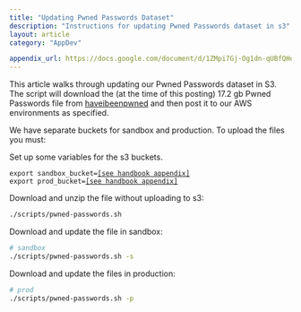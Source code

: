 ```yaml
---
title: "Updating Pwned Passwords Dataset"
description: "Instructions for updating Pwned Passwords dataset in s3"
layout: article
category: "AppDev"

appendix_url: https://docs.google.com/document/d/1ZMpi7Gj-Og1dn-qUBfQHqLc1Im7rUzDmIxKn11DPJzk/edit#heading=h.2dv73pe5frx0
---
```


This article walks through updating our Pwned Passwords dataset in S3.
The script will download the (at the time of this posting) 17.2 gb Pwned Passwords file from [haveibeenpwned](https://haveibeenpwned.com/Passwords)
and then post it to our AWS environments as specified.

We have separate buckets for sandbox and production. To upload the files you must:

Set up some variables for the s3 buckets.
<pre><code>export sandbox_bucket=<a href="{{ page.appendix_url }}">[see handbook appendix]</a>
export prod_bucket=<a href="{{ page.appendix_url }}">[see handbook appendix]</a></code></pre>

Download and unzip the file without uploading to s3:
```bash
./scripts/pwned-passwords.sh
```

Download and update the file in sandbox:

```bash
# sandbox
./scripts/pwned-passwords.sh -s
```

Download and update the files in production:

```bash
# prod
./scripts/pwned-passwords.sh -p
```


